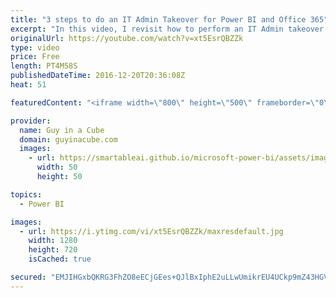 ```yaml
---
title: "3 steps to do an IT Admin Takeover for Power BI and Office 365"
excerpt: "In this video, I revisit how to perform an IT Admin takeover for your tenant. This could just be a tenant that you did an individual sign up for Power BI with.  I walk through the 3 main steps to perform the takeover. Doing the takeover doesn't cost you anything. For more detail on the cost of Power"
originalUrl: https://youtube.com/watch?v=xt5EsrQBZZk
type: video
price: Free
length: PT4M58S
publishedDateTime: 2016-12-20T20:36:08Z
heat: 51

featuredContent: "<iframe width=\"800\" height=\"500\" frameborder=\"0\" src=\"https://www.youtube.com/embed/xt5EsrQBZZk\" allow=\"accelerometer; autoplay; encrypted-media; gyroscope; picture-in-picture\" allowfullscreen></iframe>"

provider:
  name: Guy in a Cube
  domain: guyinacube.com
  images:
    - url: https://smartableai.github.io/microsoft-power-bi/assets/images/organizations/guyinacube.com-50x50.jpg
      width: 50
      height: 50

topics:
  - Power BI

images:
  - url: https://i.ytimg.com/vi/xt5EsrQBZZk/maxresdefault.jpg
    width: 1280
    height: 720
    isCached: true

secured: "EMJIHGxbQKRG3FhZO8eECjGEes+QJlBxIphE2uLLwUmikrEU4UCkp9mZ43HGVD3sIY8zvV20Ur5mY2VvB+mvHVVtGxkIOWD4fL/l7tOMRSojZrgjbF54BiJsjqwk0ggr78J2E2QJVFey5CY9kwaNIYPS1a5pEvo4kl/rurzEpLQvh+sLOdiCO+IcQplnK3D6H56BJxQ4Vmn9w5+mq/0L2Pi5SyzHmA1KcHP70AKx2HwMfHnqcvT+qXCpucH4A3nJ0t4+wQqObKkfQJv67/7fruB67czlhgU3ZH1zziM9Cr9Urc6DMJiDjPpxaLEGEOOIaZr/CB+fWVqGKltt/Hvg+uD2gu3SyNVN373qOe7N7dMDkOPlu8pqEA/o/V3ht0ZJnrwxkvM/ZoC5cTyc+RJhyParh9GW0FjBL+lPMDSfcR4=;iBevwVlDPZpKpIYCFZbSfg=="
---
```


